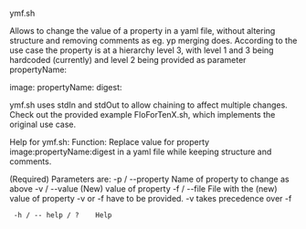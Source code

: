 ymf.sh

Allows to change the value of a property in a yaml file, without altering structure and removing comments as eg. yp merging does.
According to the use case the property is at a hierarchy level 3, with level 1 and 3 being hardcoded (currently) and level 2 being
provided as parameter propertyName:

image:
  propertyName:
    digest: 

ymf.sh uses stdIn and stdOut to allow chaining to affect multiple changes. Check out the provided example 
	FloForTenX.sh,
which implements the original use case. 


Help for ymf.sh:
  Function: Replace value for property image:propertyName:digest in a yaml file while keeping structure and comments.

  (Required) Parameters are:
     -p / --property     Name of property to change as above
     -v / --value        (New) value of property
     -f / --file         File with the (new) value of property
                         -v or -f have to be provided. -v takes precedence over -f

     -h / -- help / ?    Help

